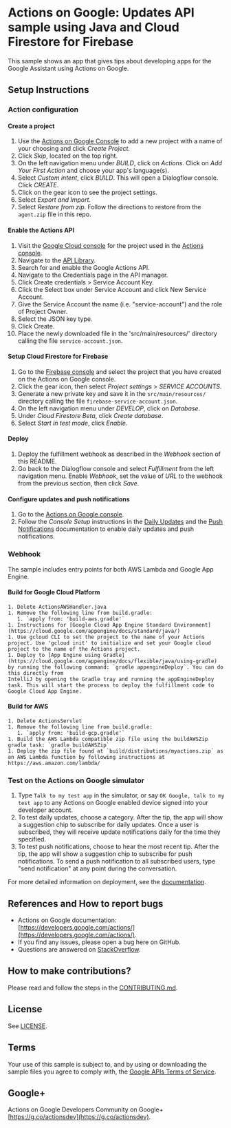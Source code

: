 # Actions on Google: Updates API sample using Java and Cloud Firestore for Firebase

This sample shows an app that gives tips about developing apps for the Google Assistant using Actions on Google.

## Setup Instructions

### Action configuration

#### Create a project
1. Use the [Actions on Google Console](https://console.actions.google.com) to add a new project with a name of your choosing and click *Create Project*.
1. Click *Skip*, located on the top right.
1. On the left navigation menu under *BUILD*, click on *Actions*. Click on *Add Your First Action* and choose your app's language(s).
1. Select *Custom intent*, click *BUILD*. This will open a Dialogflow console. Click *CREATE*.
1. Click on the gear icon to see the project settings.
1. Select *Export and Import*.
1. Select *Restore from zip*. Follow the directions to restore from the `agent.zip` file in this repo.

#### Enable the Actions API
1. Visit the [Google Cloud console](https://console.cloud.google.com/) for the project used in the [Actions console](https://console.actions.google.com).
1. Navigate to the [API Library](https://console.cloud.google.com/apis/library).
1. Search for and enable the Google Actions API.
1. Navigate to the Credentials page in the API manager.
1. Click Create credentials > Service Account Key.
1. Click the Select box under Service Account and click New Service Account.
1. Give the Service Account the name (i.e. "service-account") and the role of Project Owner.
1. Select the JSON key type.
1. Click Create.
1. Place the newly downloaded file in the 'src/main/resources/' directory calling the file `service-account.json`.

#### Setup Cloud Firestore for Firebase
1. Go to the [Firebase console](https://console.firebase.google.com) and select the project that you have created on the Actions on Google console.
1. Click the gear icon, then select *Project settings* > *SERVICE ACCOUNTS*.
1. Generate a new private key and save it in the `src/main/resources/` directory calling the file `firebase-service-account.json`.
1. On the left navigation menu under *DEVELOP*, click on *Database*.
1. Under *Cloud Firestore Beta*, click *Create database*.
1. Select *Start in test mode*, click *Enable*.

#### Deploy
1. Deploy the fulfillment webhook as described in the *Webhook* section of this README.
1. Go back to the Dialogflow console and select *Fulfillment* from the left navigation menu. Enable *Webhook*, set the value of *URL* to the webhook from the previous section, then click *Save*.

#### Configure updates and push notifications
1. Go to the [Actions on Google console](https://console.actions.google.com).
1. Follow the *Console Setup* instructions in the [Daily Updates](https://developers.google.com/actions/assistant/updates/daily) and the [Push Notifications](https://developers.google.com/actions/assistant/updates/notifications) documentation to enable daily updates and push notifications.

### Webhook
The sample includes entry points for both AWS Lambda and Google App Engine.

#### Build for Google Cloud Platform
    1. Delete ActionsAWSHandler.java
    1. Remove the following line from build.gradle:
       1. `apply from: 'build-aws.gradle'`
    1. Instructions for [Google Cloud App Engine Standard Environment](https://cloud.google.com/appengine/docs/standard/java/)
    1. Use gcloud CLI to set the project to the name of your Actions project. Use 'gcloud init' to initialize and set your Google cloud project to the name of the Actions project.
    1. Deploy to [App Engine using Gradle](https://cloud.google.com/appengine/docs/flexible/java/using-gradle) by running the following command: `gradle appengineDeploy`. You can do this directly from
    IntelliJ by opening the Gradle tray and running the appEngineDeploy task. This will start the process to deploy the fulfillment code to Google Cloud App Engine.

#### Build for AWS
    1. Delete ActionsServlet
    1. Remove the following line from build.gradle:
       1. `apply from: 'build-gcp.gradle'`
    1. Build the AWS Lambda compatible zip file using the buildAWSZip gradle task: `gradle buildAWSZip`
    1. Deploy the zip file found at `build/distributions/myactions.zip` as an AWS Lambda function by following instructions at https://aws.amazon.com/lambda/

### Test on the Actions on Google simulator
1. Type `Talk to my test app` in the simulator, or say `OK Google, talk to my test app` to any Actions on Google enabled device signed into your developer account.
1. To test daily updates, choose a category. After the tip, the app will show a suggestion chip to subscribe for daily updates. Once a user is subscribed, they will receive update notifications daily for the time they specified.
1. To test push notifications, choose to hear the most recent tip. After the tip, the app will show
a suggestion chip to subscribe for push notifications. To send a push notification to all subscribed users, type "send notification" at any point during the conversation.

For more detailed information on deployment, see the [documentation](https://developers.google.com/actions/dialogflow/deploy-fulfillment).

## References and How to report bugs
* Actions on Google documentation: [https://developers.google.com/actions/](https://developers.google.com/actions/).
* If you find any issues, please open a bug here on GitHub.
* Questions are answered on [StackOverflow](https://stackoverflow.com/questions/tagged/actions-on-google).

## How to make contributions?
Please read and follow the steps in the [CONTRIBUTING.md](CONTRIBUTING.md).

## License
See [LICENSE](LICENSE).

## Terms
Your use of this sample is subject to, and by using or downloading the sample files you agree to comply with, the [Google APIs Terms of Service](https://developers.google.com/terms/).

## Google+
Actions on Google Developers Community on Google+ [https://g.co/actionsdev](https://g.co/actionsdev).
